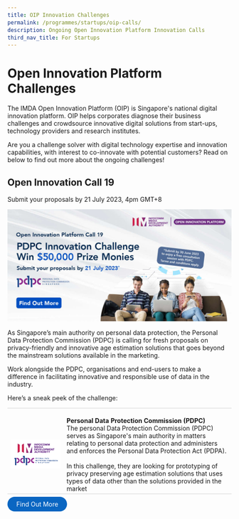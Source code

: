```yaml
---
title: OIP Innovation Challenges
permalink: /programmes/startups/oip-calls/
description: Ongoing Open Innovation Platform Innovation Calls
third_nav_title: For Startups
---
```

# Open Innovation Platform Challenges
The IMDA Open Innovation Platform (OIP) is Singapore's national digital innovation platform. OIP helps corporates diagnose their business challenges and crowdsource innovative digital solutions from start-ups, technology providers and research institutes. 

Are you a challenge solver with digital technology expertise and innovation capabilities, with interest to co-innovate with potential customers? Read on below to find out more about the ongoing challenges!

## **Open Innovation Call 19**

Submit your proposals by 21 July 2023, 4pm GMT+8

![Open Innovation Platform Call 19](/images/Programmes/OIP%20Challenges/call19_1200x600.jpg)

As Singapore’s main authority on personal data protection, the Personal Data Protection Commission (PDPC) is calling for fresh proposals on privacy-friendly and innovative age estimation solutions that goes beyond the mainstream solutions available in the marketing.

Work alongside the PDPC, organisations and end-users to make a difference in facilitating innovative and responsible use of data in the industry.

Here’s a sneak peek of the challenge:
<br>
<table>
    <tbody>
   <tr>
      <td style="width:25%; border-top:0.75px solid lightgrey; border-bottom:0.75px solid lightgrey; text-align: center; vertical-align: middle;">	
            <br><img src="/images/Programmes/OIP%20Challenges/imda%20x%20pdpc.png">
        </td>
        <td style="border-top:0.75px solid lightgrey; border-bottom:0.75px solid lightgrey;">
					<br><b>Personal Data Protection Commission (PDPC)</b>
	        <br>The personal Data Protection Commission (PDPC) serves as Singapore's main authority in matters relating to personal data protection and administers and enforces the Personal Data Protection Act (PDPA).
					<br><br> In this challenge, they are looking for prototyping of privacy preserving age estimation solutions that uses types of data other than the solutions provided in the market
        </td>
    </tr>
</tbody></table>

<a href="https://www.openinnovation.sg/challenges?utm_medium=website&amp;utm_source=pixelwebsite&amp;utm_campaign=call18" target="_blank" style="background-color: #0A66C2; color: white; text-decoration: none; border-radius: 100px; padding-left: 20px; padding-right: 20px; padding-top:8px; padding-bottom:8px">Find Out More</a>
